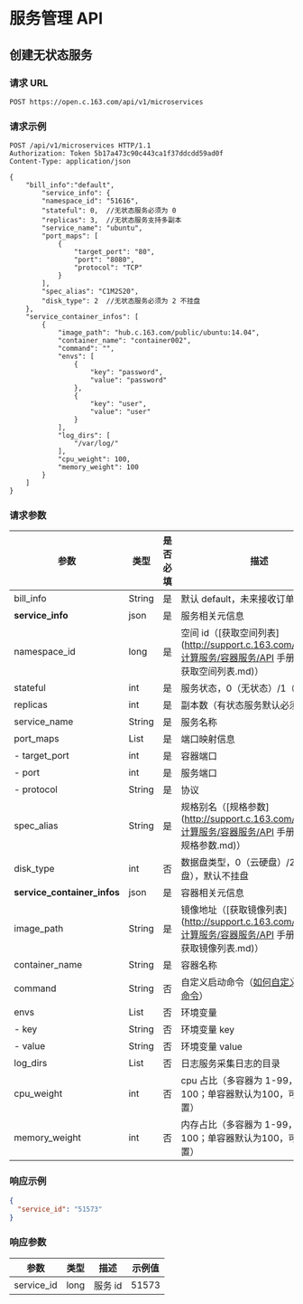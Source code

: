 # 服务管理 API

## 创建无状态服务

### 请求 URL

`POST https://open.c.163.com/api/v1/microservices`

### 请求示例

```http
POST /api/v1/microservices HTTP/1.1
Authorization: Token 5b17a473c90c443ca1f37ddcdd59ad0f
Content-Type: application/json

{
    "bill_info":"default",
        "service_info": {
        "namespace_id": "51616",
        "stateful": 0,  //无状态服务必须为 0 
        "replicas": 3,  //无状态服务支持多副本 
        "service_name": "ubuntu",
        "port_maps": [
            {
                "target_port": "80",
                "port": "8080",
                "protocol": "TCP"
            }
        ],
        "spec_alias": "C1M2S20",    
        "disk_type": 2  //无状态服务必须为 2 不挂盘
    },
    "service_container_infos": [
        {
            "image_path": "hub.c.163.com/public/ubuntu:14.04",
            "container_name": "container002",
            "command": "",
            "envs": [
                {
                    "key": "password",
                    "value": "password"
                },
                {
                    "key": "user",
                    "value": "user"
                }
            ],
            "log_dirs": [
                "/var/log/"
            ],
            "cpu_weight": 100,
            "memory_weight": 100                 
        }
    ]
}
```

### 请求参数

|             参数            |   类型  | 是否必填 |                                                                描述                                                                |              示例值               |
|-----------------------------|---------|----------|------------------------------------------------------------------------------------------------------------------------------------|-----------------------------------|
| bill_info                   | String  | 是       | 默认 default，未来接收订单号                                                                                                       | default                           |
| **service_info**            | json    | 是       | 服务相关元信息                                                                                                                     | 详见示例                          |
| namespace_id                | long    | 是       | 空间 id（[获取空间列表](http://support.c.163.com/md.html#!计算服务/容器服务/API 手册/服务 API/获取空间列表.md)）                     | 51616                             |
| stateful                    | int     | 是       | 服务状态，0（无状态）/1（有状态）                                                                                                  | 0                                 |
| replicas                    | int     | 是       | 副本数（有状态服务默认必须为 1）                                                                                                   | 3                                 |
| service_name                | String  | 是       | 服务名称                                                                                                                           | ubuntu                            |
| port_maps                   | List    | 是       | 端口映射信息                                                                                                                       | 详见示例                          |
| - target_port               | int     | 是       | 容器端口                                                                                                                           | 80                                |
| - port                      | int     | 是       | 服务端口                                                                                                                           | 8080                              |
| - protocol                  | String  | 是       | 协议                                                                                                                               | TCP                               |
| spec_alias                  | String  | 是       | 规格别名（[规格参数](http://support.c.163.com/md.html#!计算服务/容器服务/API 手册/服务 API/规格参数.md)）                          | C1M2S20                           |
| disk_type                   | int     | 否       | 数据盘类型，0（云硬盘）/2（不挂盘），默认不挂盘                                                                                    | 2                                 |
| **service_container_infos** | json    | 是       | 容器相关元信息                                                                                                                     | 详见示例                          |
| image_path                  | String  | 是       | 镜像地址（[获取镜像列表](http://support.c.163.com/md.html#!计算服务/容器服务/API 手册/服务 API/获取镜像列表.md)）                  | hub.c.163.com/public/ubuntu:14.04 |
| container_name              | String  | 是       | 容器名称                                                                                                                           | container002                      |
| command                     | String  | 否       | 自定义启动命令（[如何自定义服务启动命令](http://support.c.163.com/md.html#!计算服务/容器服务/使用指南/如何自定义服务启动命令.md)） |                                   |
| envs                        | List    | 否       | 环境变量                                                                                                                           |                                   |
| - key                       | String  | 否       | 环境变量 key                                                                                                                       | password                          |
| - value                     | String  | 否       | 环境变量 value                                                                                                                     | password                          |
| log_dirs                    | List    | 否       | 日志服务采集日志的目录                                                                                                             | ["/var/log/"]                     |
| cpu_weight                  | int     | 否       | cpu 占比（多容器为 1-99，总和为100；单容器默认为100，可以不设置）                                                                  | 100                               |
| memory_weight               | int     | 否       | 内存占比（多容器为 1-99，总和为100；单容器默认为100，可以不设置）                                                                  | 100                               |


### 响应示例

```json
{
  "service_id": "51573"
}
```

### 响应参数

|    参数    | 类型 |   描述  | 示例值 |
|------------|------|---------|--------|
| service_id | long | 服务 id |  51573 |




